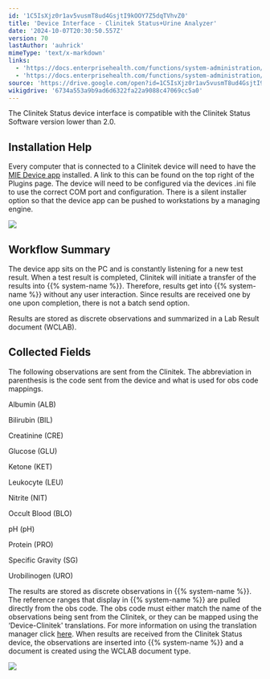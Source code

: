 ```yaml
---
id: '1C5IsXjz0r1av5vusmT8ud4GsjtI9kOOY7Z5dqTVhvZ0'
title: 'Device Interface - Clinitek Status+Urine Analyzer'
date: '2024-10-07T20:30:50.557Z'
version: 70
lastAuthor: 'auhrick'
mimeType: 'text/x-markdown'
links:
  - 'https://docs.enterprisehealth.com/functions/system-administration/interfaces/installing-mie-device-app/'
  - 'https://docs.enterprisehealth.com/functions/system-administration/system-controls/translation-manager/'
source: 'https://drive.google.com/open?id=1C5IsXjz0r1av5vusmT8ud4GsjtI9kOOY7Z5dqTVhvZ0'
wikigdrive: '6734a553a9b9ad6d6322fa22a9088c47069cc5a0'
---
```

The Clinitek Status device interface is compatible with the Clinitek Status Software version lower than 2.0.

## Installation Help

Every computer that is connected to a Clinitek device will need to have the [MIE Device app](https://docs.enterprisehealth.com/functions/system-administration/interfaces/installing-mie-device-app/) installed.  A link to this can be found on the top right of the Plugins page.  The device will need to be configured via the devices .ini file to use the correct COM port and configuration.  There is a silent installer option so that the device app can be pushed to workstations by a managing engine.

![](../device-interface-clinitek-statusurine-analyzer.assets/a9c14002aa03e55ab32ce44523970579.png)

## Workflow Summary

The device app sits on the PC and is constantly listening for a new test result. When a test result is completed, Clinitek will initiate a transfer of the results into {{% system-name %}}. Therefore, results get into {{% system-name %}} without any user interaction. Since results are received one by one upon completion, there is not a batch send option.

Results are stored as discrete observations and summarized in a Lab Result document (WCLAB).

## Collected Fields

The following observations are sent from the Clinitek. The abbreviation in parenthesis is the code sent from the device and what is used for obs code mappings.

Albumin (ALB)

Bilirubin (BIL)

Creatinine (CRE)

Glucose (GLU)

Ketone (KET)

Leukocyte (LEU)

Nitrite (NIT)

Occult Blood (BLO)

pH (pH)

Protein (PRO)

Specific Gravity (SG)

Urobilinogen (URO)

The results are stored as discrete observations in {{% system-name %}}.  The reference ranges that display in {{% system-name %}} are pulled directly from the obs code.  The obs code must either match the name of the observations being sent from the Clinitek, or they can be mapped using the ‘Device-Clinitek' translations.  For more information on using the translation manager click [here](https://docs.enterprisehealth.com/functions/system-administration/system-controls/translation-manager/). When results are received from the Clinitek Status device, the observations are inserted into {{% system-name %}} and a document is created using the WCLAB document type.

![](../device-interface-clinitek-statusurine-analyzer.assets/12491ccd4dadfdbb040bb9ab7c0ff054.png)
